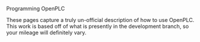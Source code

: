Programming OpenPLC

These pages capture a truly un-official description of how to use OpenPLC. This work is based off of what is presently in the development branch, so your mileage will definitely vary.
